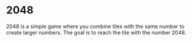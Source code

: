 # 2048

2048 is a simple game where you combine tiles with the same number to create larger numbers. The goal is to reach the tile with the number 2048.
